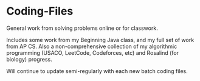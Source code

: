 # Coding-Files
General work from solving problems online or for classwork.

Includes some work from my Beginning Java class, and my full set of work from AP CS.
Also a non-comprehensive collection of my algorithmic programming (USACO, LeetCode, Codeforces, etc) and Rosalind (for biology) progress.

Will continue to update semi-regularly with each new batch coding files.
